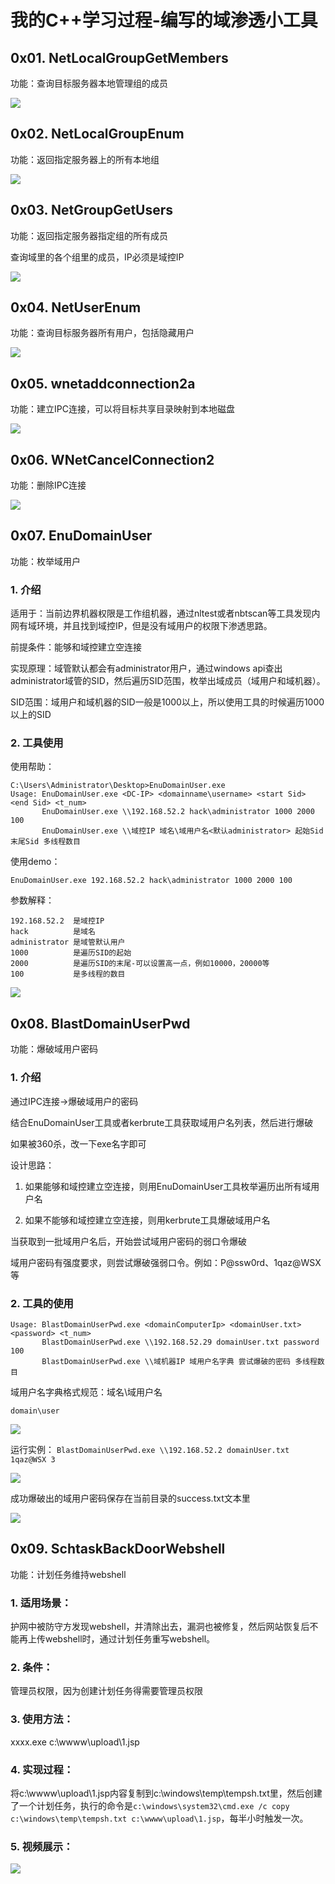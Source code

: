 # 我的C++学习过程-编写的域渗透小工具

## 0x01. NetLocalGroupGetMembers

功能：查询目标服务器本地管理组的成员

![](./imgs/NetLocalGroupGetMembers.png)

## 0x02. NetLocalGroupEnum

功能：返回指定服务器上的所有本地组

![](./imgs/NetLocalGroupEnum.png)

## 0x03. NetGroupGetUsers

功能：返回指定服务器指定组的所有成员

查询域里的各个组里的成员，IP必须是域控IP

![](./imgs/NetGroupGetUsers.png)

## 0x04. NetUserEnum

功能：查询目标服务器所有用户，包括隐藏用户

![](./imgs/NetUserEnum.png)

## 0x05. wnetaddconnection2a

功能：建立IPC连接，可以将目标共享目录映射到本地磁盘

![](./imgs/wnetaddconnection2a.png)

## 0x06. WNetCancelConnection2

功能：删除IPC连接

![](./imgs/WNetCancelConnection2.png)

## 0x07. EnuDomainUser

功能：枚举域用户

### 1. 介绍

适用于：当前边界机器权限是工作组机器，通过nltest或者nbtscan等工具发现内网有域环境，并且找到域控IP，但是没有域用户的权限下渗透思路。

前提条件：能够和域控建立空连接

实现原理：域管默认都会有administrator用户，通过windows api查出administrator域管的SID，然后遍历SID范围，枚举出域成员（域用户和域机器）。

SID范围：域用户和域机器的SID一般是1000以上，所以使用工具的时候遍历1000以上的SID

### 2. 工具使用

使用帮助：

```
C:\Users\Administrator\Desktop>EnuDomainUser.exe
Usage: EnuDomainUser.exe <DC-IP> <domainname\username> <start Sid> <end Sid> <t_num>
       EnuDomainUser.exe \\192.168.52.2 hack\administrator 1000 2000 100
       EnuDomainUser.exe \\域控IP 域名\域用户名<默认administrator> 起始Sid 末尾Sid 多线程数目
```

使用demo：

`EnuDomainUser.exe 192.168.52.2 hack\administrator 1000 2000 100`

参数解释：

```
192.168.52.2  是域控IP
hack          是域名
administrator 是域管默认用户
1000          是遍历SID的起始
2000          是遍历SID的末尾-可以设置高一点，例如10000，20000等
100           是多线程的数目
```

![](./imgs/EnuDomainUser.png)


## 0x08. BlastDomainUserPwd

功能：爆破域用户密码

### 1. 介绍

通过IPC连接->爆破域用户的密码


结合EnuDomainUser工具或者kerbrute工具获取域用户名列表，然后进行爆破


如果被360杀，改一下exe名字即可

设计思路：

1. 如果能够和域控建立空连接，则用EnuDomainUser工具枚举遍历出所有域用户名

2. 如果不能够和域控建立空连接，则用kerbrute工具爆破域用户名

当获取到一批域用户名后，开始尝试域用户密码的弱口令爆破

域用户密码有强度要求，则尝试爆破强弱口令。例如：P@ssw0rd、1qaz@WSX等

### 2. 工具的使用

```
Usage: BlastDomainUserPwd.exe <domainComputerIp> <domainUser.txt> <password> <t_num>
       BlastDomainUserPwd.exe \\192.168.52.29 domainUser.txt password 100
       BlastDomainUserPwd.exe \\域机器IP 域用户名字典 尝试爆破的密码 多线程数目
```

域用户名字典格式规范：域名\域用户名

 `domain\user`

![](./imgs/BlastDomainUserPwd_domainUser.png)


运行实例： `BlastDomainUserPwd.exe \\192.168.52.2 domainUser.txt 1qaz@WSX 3`

![](./imgs/BlastDomainUserPwd_use.png)

成功爆破出的域用户密码保存在当前目录的success.txt文本里

![](./imgs/BlastDomainUserPwd_success.png)


## 0x09. SchtaskBackDoorWebshell

功能：计划任务维持webshell

### 1. 适用场景：

护网中被防守方发现webshell，并清除出去，漏洞也被修复，然后网站恢复后不能再上传webshell时，通过计划任务重写webshell。

### 2. 条件：

管理员权限，因为创建计划任务得需要管理员权限

### 3. 使用方法：

xxxx.exe c:\wwww\upload\1.jsp

### 4. 实现过程：

将c:\wwww\upload\1.jsp内容复制到c:\windows\temp\tempsh.txt里，然后创建了一个计划任务，执行的命令是`c:\windows\system32\cmd.exe /c copy c:\windows\temp\tempsh.txt c:\wwww\upload\1.jsp`，每半小时触发一次。

### 5. 视频展示：

![](./imgs/webshell计划任务后门.gif)
